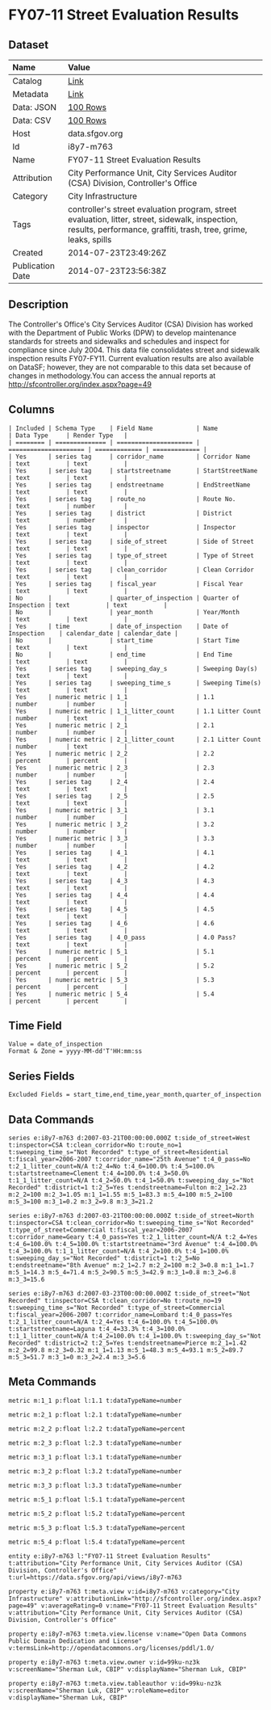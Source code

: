 # FY07-11 Street Evaluation Results

## Dataset

| Name | Value |
| :--- | :---- |
| Catalog | [Link](https://catalog.data.gov/dataset/fy07-11-street-evaluation-results-4f0df) |
| Metadata | [Link](https://data.sfgov.org/api/views/i8y7-m763) |
| Data: JSON | [100 Rows](https://data.sfgov.org/api/views/i8y7-m763/rows.json?max_rows=100) |
| Data: CSV | [100 Rows](https://data.sfgov.org/api/views/i8y7-m763/rows.csv?max_rows=100) |
| Host | data.sfgov.org |
| Id | i8y7-m763 |
| Name | FY07-11 Street Evaluation Results |
| Attribution | City Performance Unit, City Services Auditor (CSA) Division, Controller's Office |
| Category | City Infrastructure |
| Tags | controller's street evaluation program, street evaluation, litter, street, sidewalk, inspection, results, performance, graffiti, trash, tree, grime, leaks, spills |
| Created | 2014-07-23T23:49:26Z |
| Publication Date | 2014-07-23T23:56:38Z |

## Description

The Controller's Office's City Services Auditor (CSA) Division has worked with the Department of Public Works (DPW) to develop maintenance standards for streets and sidewalks and schedules and inspect for compliance since July 2004. This data file consolidates street and sidewalk inspection results FY07-FY11. Current evaluation results are also available on DataSF; however, they are not comparable to this data set because of changes in methodology.You can access the annual reports at  http://sfcontroller.org/index.aspx?page=49

## Columns

```ls
| Included | Schema Type    | Field Name            | Name                  | Data Type     | Render Type   |
| ======== | ============== | ===================== | ===================== | ============= | ============= |
| Yes      | series tag     | corridor_name         | Corridor Name         | text          | text          |
| Yes      | series tag     | startstreetname       | StartStreetName       | text          | text          |
| Yes      | series tag     | endstreetname         | EndStreetName         | text          | text          |
| Yes      | series tag     | route_no              | Route No.             | text          | number        |
| Yes      | series tag     | district              | District              | text          | number        |
| Yes      | series tag     | inspector             | Inspector             | text          | text          |
| Yes      | series tag     | side_of_street        | Side of Street        | text          | text          |
| Yes      | series tag     | type_of_street        | Type of Street        | text          | text          |
| Yes      | series tag     | clean_corridor        | Clean Corridor        | text          | text          |
| Yes      | series tag     | fiscal_year           | Fiscal Year           | text          | text          |
| No       |                | quarter_of_inspection | Quarter of Inspection | text          | text          |
| No       |                | year_month            | Year/Month            | text          | text          |
| Yes      | time           | date_of_inspection    | Date of Inspection    | calendar_date | calendar_date |
| No       |                | start_time            | Start Time            | text          | text          |
| No       |                | end_time              | End Time              | text          | text          |
| Yes      | series tag     | sweeping_day_s        | Sweeping Day(s)       | text          | text          |
| Yes      | series tag     | sweeping_time_s       | Sweeping Time(s)      | text          | text          |
| Yes      | numeric metric | 1_1                   | 1.1                   | number        | number        |
| Yes      | numeric metric | 1_1_litter_count      | 1.1 Litter Count      | number        | text          |
| Yes      | numeric metric | 2_1                   | 2.1                   | number        | number        |
| Yes      | numeric metric | 2_1_litter_count      | 2.1 Litter Count      | number        | text          |
| Yes      | numeric metric | 2_2                   | 2.2                   | percent       | percent       |
| Yes      | numeric metric | 2_3                   | 2.3                   | number        | number        |
| Yes      | series tag     | 2_4                   | 2.4                   | text          | text          |
| Yes      | series tag     | 2_5                   | 2.5                   | text          | text          |
| Yes      | numeric metric | 3_1                   | 3.1                   | number        | number        |
| Yes      | numeric metric | 3_2                   | 3.2                   | number        | number        |
| Yes      | numeric metric | 3_3                   | 3.3                   | number        | number        |
| Yes      | series tag     | 4_1                   | 4.1                   | text          | text          |
| Yes      | series tag     | 4_2                   | 4.2                   | text          | text          |
| Yes      | series tag     | 4_3                   | 4.3                   | text          | text          |
| Yes      | series tag     | 4_4                   | 4.4                   | text          | text          |
| Yes      | series tag     | 4_5                   | 4.5                   | text          | text          |
| Yes      | series tag     | 4_6                   | 4.6                   | text          | text          |
| Yes      | series tag     | 4_0_pass              | 4.0 Pass?             | text          | text          |
| Yes      | numeric metric | 5_1                   | 5.1                   | percent       | percent       |
| Yes      | numeric metric | 5_2                   | 5.2                   | percent       | percent       |
| Yes      | numeric metric | 5_3                   | 5.3                   | percent       | percent       |
| Yes      | numeric metric | 5_4                   | 5.4                   | percent       | percent       |
```

## Time Field

```ls
Value = date_of_inspection
Format & Zone = yyyy-MM-dd'T'HH:mm:ss
```

## Series Fields

```ls
Excluded Fields = start_time,end_time,year_month,quarter_of_inspection
```

## Data Commands

```ls
series e:i8y7-m763 d:2007-03-21T00:00:00.000Z t:side_of_street=West t:inspector=CSA t:clean_corridor=No t:route_no=1 t:sweeping_time_s="Not Recorded" t:type_of_street=Residential t:fiscal_year=2006-2007 t:corridor_name="25th Avenue" t:4_0_pass=No t:2_1_litter_count=N/A t:2_4=No t:4_6=100.0% t:4_5=100.0% t:startstreetname=Clement t:4_4=100.0% t:4_3=50.0% t:1_1_litter_count=N/A t:4_2=50.0% t:4_1=50.0% t:sweeping_day_s="Not Recorded" t:district=1 t:2_5=Yes t:endstreetname=Fulton m:2_1=2.23 m:2_2=100 m:2_3=1.05 m:1_1=1.55 m:5_1=83.3 m:5_4=100 m:5_2=100 m:5_3=100 m:3_1=0.2 m:3_2=9.8 m:3_3=21.2

series e:i8y7-m763 d:2007-03-21T00:00:00.000Z t:side_of_street=North t:inspector=CSA t:clean_corridor=No t:sweeping_time_s="Not Recorded" t:type_of_street=Commercial t:fiscal_year=2006-2007 t:corridor_name=Geary t:4_0_pass=Yes t:2_1_litter_count=N/A t:2_4=Yes t:4_6=100.0% t:4_5=100.0% t:startstreetname="3rd Avenue" t:4_4=100.0% t:4_3=100.0% t:1_1_litter_count=N/A t:4_2=100.0% t:4_1=100.0% t:sweeping_day_s="Not Recorded" t:district=1 t:2_5=No t:endstreetname="8th Avenue" m:2_1=2.7 m:2_2=100 m:2_3=0.8 m:1_1=1.7 m:5_1=14.3 m:5_4=71.4 m:5_2=90.5 m:5_3=42.9 m:3_1=0.8 m:3_2=6.8 m:3_3=15.6

series e:i8y7-m763 d:2007-03-23T00:00:00.000Z t:side_of_street="Not Recorded" t:inspector=CSA t:clean_corridor=No t:route_no=19 t:sweeping_time_s="Not Recorded" t:type_of_street=Commercial t:fiscal_year=2006-2007 t:corridor_name=Lombard t:4_0_pass=Yes t:2_1_litter_count=N/A t:2_4=Yes t:4_6=100.0% t:4_5=100.0% t:startstreetname=Laguna t:4_4=33.3% t:4_3=100.0% t:1_1_litter_count=N/A t:4_2=100.0% t:4_1=100.0% t:sweeping_day_s="Not Recorded" t:district=2 t:2_5=Yes t:endstreetname=Pierce m:2_1=1.42 m:2_2=99.8 m:2_3=0.32 m:1_1=1.13 m:5_1=48.3 m:5_4=93.1 m:5_2=89.7 m:5_3=51.7 m:3_1=0 m:3_2=2.4 m:3_3=5.6
```

## Meta Commands

```ls
metric m:1_1 p:float l:1.1 t:dataTypeName=number

metric m:2_1 p:float l:2.1 t:dataTypeName=number

metric m:2_2 p:float l:2.2 t:dataTypeName=percent

metric m:2_3 p:float l:2.3 t:dataTypeName=number

metric m:3_1 p:float l:3.1 t:dataTypeName=number

metric m:3_2 p:float l:3.2 t:dataTypeName=number

metric m:3_3 p:float l:3.3 t:dataTypeName=number

metric m:5_1 p:float l:5.1 t:dataTypeName=percent

metric m:5_2 p:float l:5.2 t:dataTypeName=percent

metric m:5_3 p:float l:5.3 t:dataTypeName=percent

metric m:5_4 p:float l:5.4 t:dataTypeName=percent

entity e:i8y7-m763 l:"FY07-11 Street Evaluation Results" t:attribution="City Performance Unit, City Services Auditor (CSA) Division, Controller's Office" t:url=https://data.sfgov.org/api/views/i8y7-m763

property e:i8y7-m763 t:meta.view v:id=i8y7-m763 v:category="City Infrastructure" v:attributionLink="http://sfcontroller.org/index.aspx?page=49" v:averageRating=0 v:name="FY07-11 Street Evaluation Results" v:attribution="City Performance Unit, City Services Auditor (CSA) Division, Controller's Office"

property e:i8y7-m763 t:meta.view.license v:name="Open Data Commons Public Domain Dedication and License" v:termsLink=http://opendatacommons.org/licenses/pddl/1.0/

property e:i8y7-m763 t:meta.view.owner v:id=99ku-nz3k v:screenName="Sherman Luk, CBIP" v:displayName="Sherman Luk, CBIP"

property e:i8y7-m763 t:meta.view.tableauthor v:id=99ku-nz3k v:screenName="Sherman Luk, CBIP" v:roleName=editor v:displayName="Sherman Luk, CBIP"
```